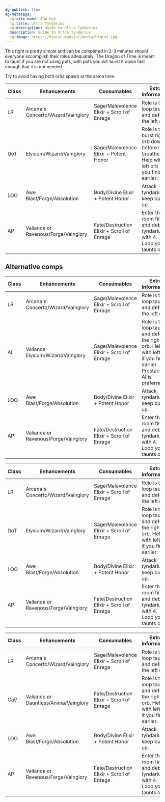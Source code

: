 ```yaml
---
dg-publish: true
dg-metatags:
  og:site_name: AQW Hub
  og:title: Ultra Tyndarius
  og:description: Guide to Ultra Tyndarius
  description: Guide to Ultra Tyndarius
  og:image: https://bigrat.monster/media/bigrat.jpg
---
```

This fight is pretty simple and can be completed in 2-3 minutes should everyone accomplish their roles adequately. The Dragon of Time is meant to taunt if you are not using pots, with pots you will burst it down fast enough that it is not needed.

Try to avoid having both orbs spawn at the same time.

| Class | Enhancements                         | Consumables                                | Extra Information                                                                             |
| ----- | ------------------------------------ | ------------------------------------------ | --------------------------------------------------------------------------------------------- |
| LR    | Arcana's Concerto/Wizard/Vainglory   | Sage/Malevolence Elixir + Scroll of Enrage | Role is to loop taunt and defeat the left orb.                                                |
| DoT   | Elysium/Wizard/Vainglory             | Sage/Malevolence Elixir + Potent Honor     | Role is to burst right orb down before it breathes. Help with left orb if you finish earlier. |
| LOO   | Awe Blast/Forge/Absolution           | Body/Divine Elixir + Potent Honor          | Attack tyndarius, keep buffs up.                                                              |
| AP    | Valiance or Ravenous/Forge/Vainglory | Fate/Destruction Elixir + Scroll of Enrage | Enter the room first and debuff tyndarius with 4. Loop your taunts on it.                     |

## Alternative comps

| Class | Enhancements                         | Consumables                                | Extra Information                                                                                                      |
| ----- | ------------------------------------ | ------------------------------------------ | ---------------------------------------------------------------------------------------------------------------------- |
| LR    | Arcana's Concerto/Wizard/Vainglory   | Sage/Malevolence Elixir + Scroll of Enrage | Role is to loop taunt and defeat the left orb.                                                                         |
| AI    | Valiance Elysium/Wizard/Vainglory    | Sage/Malevolence Elixir + Scroll of Enrage | Role is to loop taunt and defeat the right orb. Help with left orb if you finish earlier. Prestacking AI is preferred. |
| LOO   | Awe Blast/Forge/Absolution           | Body/Divine Elixir + Potent Honor          | Attack tyndarius, keep buffs up.                                                                                       |
| AP    | Valiance or Ravenous/Forge/Vainglory | Fate/Destruction Elixir + Scroll of Enrage | Enter the room first and debuff tyndarius with 4. Loop your taunts on it.                                              |

| Class | Enhancements                         | Consumables                                | Extra Information                                                                         |
| ----- | ------------------------------------ | ------------------------------------------ | ----------------------------------------------------------------------------------------- |
| LR    | Arcana's Concerto/Wizard/Vainglory   | Sage/Malevolence Elixir + Scroll of Enrage | Role is to loop taunt and defeat the left orb.                                            |
| DoT   | Elysium/Wizard/Vainglory             | Sage/Malevolence Elixir + Scroll of Enrage | Role is to loop taunt and defeat the right orb. Help with left orb if you finish earlier. |
| LOO   | Awe Blast/Forge/Absolution           | Body/Divine Elixir + Potent Honor          | Attack tyndarius, keep buffs up.                                                          |
| AP    | Valiance or Ravenous/Forge/Vainglory | Fate/Destruction Elixir + Scroll of Enrage | Enter the room first and debuff tyndarius with 4. Loop your taunts on it.                 |

| Class | Enhancements                          | Consumables                                | Extra Information                                                                         |
| ----- | ------------------------------------- | ------------------------------------------ | ----------------------------------------------------------------------------------------- |
| LR    | Arcana's Concerto/Wizard/Vainglory    | Sage/Malevolence Elixir + Scroll of Enrage | Role is to loop taunt and defeat the left orb.                                            |
| CaV   | Valiance or Dauntless/Anima/Vainglory | Fate/Destruction Elixir + Scroll of Enrage | Role is to loop taunt and defeat the right orb. Help with left orb if you finish earlier. |
| LOO   | Awe Blast/Forge/Absolution            | Body/Divine Elixir + Potent Honor          | Attack tyndarius, keep buffs up.                                                          |
| AP    | Valiance or Ravenous/Forge/Vainglory  | Fate/Destruction Elixir + Scroll of Enrage | Enter the room first and debuff tyndarius with 4. Loop your taunts on it.                 |
